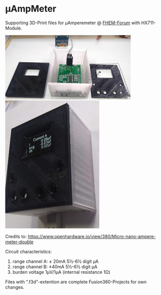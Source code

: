 # &#181;AmpMeter
Supporting 3D-Print files for &#181;Amperemeter @ [FHEM-Forum](https://forum.fhem.de/index.php?topic=104466.msg1016949#msg1016949)
with HX711-Module.

<img src="https://github.com/juergs/-AmpMeter/blob/master/%C2%B5AmpMeter-Geh%C3%A4use-Prototyp_4.png" width="400" heigth="200" />

<img src="https://github.com/juergs/-AmpMeter/blob/master/%C2%B5AmpMeter-Geh%C3%A4use-Prototyp_5.2.png" width="300" heigth="150" />

Credits to: https://www.openhardware.io/view/380/Micro-nano-ampere-meter-double

Circuit characteristics:
1. range channel A: ± 20mA 5½-6½ digit µA
2. range channel B: ±40mA 5½-6½ digit µA
3. burden voltage 1µV/1µA (internal resistance 1Ω)


Files with ".f3d"-extention are complete Fusion360-Projects for own changes.  
